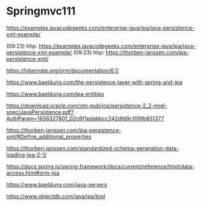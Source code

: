 # Springmvc111

https://examples.javacodegeeks.com/enterprise-java/jpa/java-persistence-xml-example/

(09:23) hhp:  https://examples.javacodegeeks.com/enterprise-java/jpa/java-persistence-xml-example/
(09:23) hhp: https://thorben-janssen.com/jpa-persistence-xml/

https://hibernate.org/orm/documentation/6.1/

https://www.baeldung.com/the-persistence-layer-with-spring-and-jpa

https://www.baeldung.com/jpa-entities

https://download.oracle.com/otn-pub/jcp/persistence-2_2-mrel-spec/JavaPersistence.pdf?AuthParam=1656327801_02c6f1edabbcc242dfd9c109fb851377

https://thorben-janssen.com/jpa-persistence-xml/#Define_additional_properties

https://thorben-janssen.com/standardized-schema-generation-data-loading-jpa-2-1/

https://docs.spring.io/spring-framework/docs/current/reference/html/data-access.html#orm-jpa

https://www.baeldung.com/java-servers

https://www.objectdb.com/java/jpa/tool
